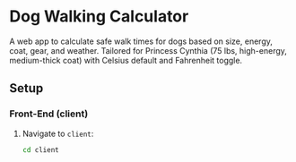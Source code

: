 # Dog Walking Calculator

A web app to calculate safe walk times for dogs based on size, energy, coat, gear, and weather. Tailored for Princess Cynthia (75 lbs, high-energy, medium-thick coat) with Celsius default and Fahrenheit toggle.

## Setup

### Front-End (client)
1. Navigate to `client`:
   ```bash
   cd client